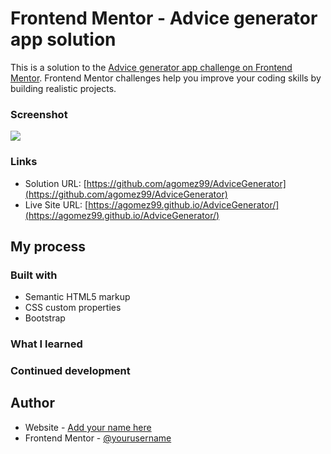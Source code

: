 # Frontend Mentor - Advice generator app solution

This is a solution to the [Advice generator app challenge on Frontend Mentor](https://www.frontendmentor.io/challenges/advice-generator-app-QdUG-13db). Frontend Mentor challenges help you improve your coding skills by building realistic projects.




### Screenshot

![](./screenshot.jpg)


### Links

- Solution URL: [https://github.com/agomez99/AdviceGenerator](https://github.com/agomez99/AdviceGenerator)
- Live Site URL: [https://agomez99.github.io/AdviceGenerator/](https://agomez99.github.io/AdviceGenerator/)

## My process

### Built with

- Semantic HTML5 markup
- CSS custom properties
- Bootstrap


### What I learned



### Continued development


## Author

- Website - [Add your name here](https://www.your-site.com)
- Frontend Mentor - [@yourusername](https://www.frontendmentor.io/profile/yourusername)

